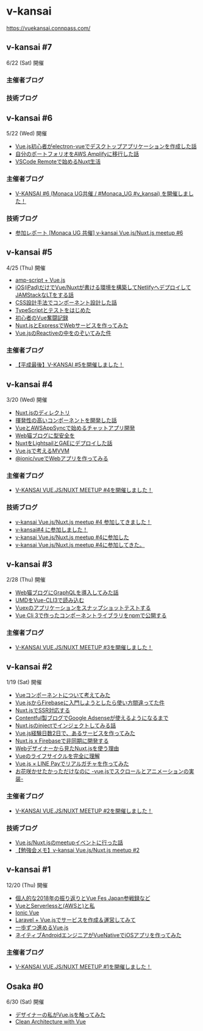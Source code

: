 # v-kansai

https://vuekansai.connpass.com/

## v-kansai #7

6/22 (Sat) 開催

### 主催者ブログ

### 技術ブログ

## v-kansai #6

5/22 (Wed) 開催

- [Vue.js初心者がelectron-vueでデスクトップアプリケーションを作成した話](https://www.slideshare.net/azuki-penguin/vuejselectronvue-147187848)
- [自分のポートフォリオをAWS Amplifyに移行した話](https://slides.com/chan_kakuz/amplify#/)
- [VSCode Remoteで始めるNuxt生活](https://docs.google.com/presentation/d/1pqn-6V_0qnb5yR993lrq1Fw6gRqB7CZevlrcVQEt9gQ/edit#slide=id.p)

### 主催者ブログ
- [V-KANSAI #6 (Monaca UG共催 / #Monaca_UG #v_kansai) を開催しました！](https://webneko.info/posts/enter-the-first-v-kansai-of-the-reiwa-period)

### 技術ブログ
- [参加レポート [Monaca UG 共催] v-kansai Vue.js/Nuxt.js meetup #6](https://syukai.hatenablog.com/?_ga=2.66485102.1370841689.1558514579-1587242326.1558514579)

## v-kansai #5

4/25 (Thu) 開催

- [amp-script + Vue.js](https://speakerdeck.com/masashi/number-v-kansai-5)
- [iOS(iPad)だけでVue/Nuxtが書ける環境を構築してNetlifyへデプロイしてJAMStackなLTをする話](https://179-vue.netlify.com/)
- [CSS設計手法でコンポーネント設計した話](https://speakerdeck.com/tech_many/cssshe-ji-shou-fa-dekonponentoshe-ji-sitahua)
- [TypeScriptとテストをはじめた](https://speakerdeck.com/syukai/typescripttotesutowohazimeta)
- [初心者のVue奮闘記録](https://speakerdeck.com/libra189/vuebeginner)
- [Nuxt.jsとExpressでWebサービスを作ってみた](https://speakerdeck.com/dala00/nuxt-dot-jstoexpressdewebsabisuwozuo-tutemita)
- [Vue.jsのReactiveの中をのぞいてみた件](https://speakerdeck.com/diggymo/vue-dot-jsfalsereactivefalsezhong-wofalsezoitemitajian-35149316-f2b0-4ee3-91f3-fff6d272f129)

### 主催者ブログ
- [【平成最後】V-KANSAI #5を開催しました！](https://webneko.info/posts/enter-the-final-v-kansai-of-the-heisei-period)

## v-kansai #4

3/20 (Wed) 開催

- [Nuxt.jsのディレクトリ](https://speakerdeck.com/sshono1210/nuxt-dot-js-falsedeirekutori)
- [揮発性の高いコンポーネントを開発した話](https://speakerdeck.com/uhck/hui-fa-xing-falsegao-ikonponentowozuo-ruhua)
- [VueとAWSAppSyncで始めるチャットアプリ開発](https://www.slideshare.net/RyosukeIzumi1/vueawsappsync-137300026)
- [Web猫ブログに型安全を](https://master.d2ezecqbj32kby.amplifyapp.com/)
- [NuxtをLightsailとGAEにデプロイした話](https://slides.com/yutakawakai/deck#/)
- [Vue.jsで考えるMVVM](https://speakerdeck.com/44x1carbon/vue-dot-jsdekao-erumvvm)
- [@ionic/vueでWebアプリを作ってみる](https://speakerdeck.com/mikakane/vue-de-web-apuriwozuo-tutemiru)

### 主催者ブログ
- [V-KANSAI VUE.JS/NUXT MEETUP #4を開催しました！](https://webneko.info/posts/enter-the-fourth-v-kansai-vue-js-nuxt-meetup-in-osaka)

### 技術ブログ
- [v-kansai Vue.js/Nuxt.js meetup #4 参加してきました！](https://ht79.info/2019/03/21/v-kansai-vue-js-nuxt-js-meetup-4/)
- [v-kansai#4 に参加しました！](https://morimori-kochan.hatenablog.com/entry/2019/03/21/204641)
- [v-kansai Vue.js/Nuxt.js meetup #4に参加した](http://54.95.72.58/2019/03/21/v-kansai-vue-js-nuxt-js-meetup-4%E3%81%AB%E5%8F%82%E5%8A%A0%E3%81%97%E3%81%9F/)
- [v-kansai Vue.js/Nuxt.js meetup #4に参加してきた。](http://luckydogworks.com/javascript/v-kansai-4/)

## v-kansai #3

2/28 (Thu) 開催

- [Web猫ブログにGraphQLを導入してみた話](https://master.d27qc70um52q3u.amplifyapp.com/)
- [UMDをVue-CLI3で読み込む](https://speakerdeck.com/tech_many/umdwovue-cli3dedu-miip-mu)
- [Vuexのアプリケーションをスナップショットテストする](https://speakerdeck.com/masashi/snapshot-testing-for-vuex-application)
- [Vue Cli 3で作ったコンポーネントライブラリをnpmで公開する](https://qiita.com/coppieee/items/dcf120d6b8eef68ecb34)

### 主催者ブログ
- [V-KANSAI VUE.JS/NUXT MEETUP #3を開催しました！](https://webneko.info/posts/enter-the-third-v-kansai-vue-js-nuxt-meetup-in-kyoto)

## v-kansai #2

1/19 (Sat) 開催

- [Vueコンポーネントについて考えてみた](https://speakerdeck.com/uhck/vuekonhonentonituitekao-etemita)
- [Vue.jsからFirebaseに入門しようとしたら使い方間違ってた件](https://www.slideshare.net/amanoese/vuejsfirebase-128489800)
- [Nuxt.jsでSSR対応する](https://speakerdeck.com/sshono1210/nuxt-dot-js-de-ssr-dui-ying-suru)
- [Contentful製ブログでGoogle Adsenseが使えるようになるまで](https://master.d1h9dtu7vg4vd.amplifyapp.com/)
- [Nuxt.jsのinjectでインジェクトしてみる話](https://speakerdeck.com/kenfdev/nuxt-dot-jsfalseinjectdeinziekutositemiruhua)
- [Vue.js経験日数2日で、あるサービスを作ってみた](https://speakerdeck.com/hirophilip/vue-dot-jsjing-yan-ri-shu-2ri-de-arusabisuwozuo-tutemita)
- [Nuxt.js x Firebaseで非同期に開発する](https://speakerdeck.com/mikakane/nuxt-dot-js-x-firebase-defei-tong-qi-nikai-fa-suru)
- [Webデザイナーから見たNuxt.jsを使う理由](https://docs.google.com/presentation/d/e/2PACX-1vRpEgiVZe9ecoKBaCWBMjvWeAtb2hg2FidRcAS-z4V23sjI_AtWuxGPHuMWHOSZNxWwONe6ABW4KYLY/pub)
- [Vueのライフサイクルを完全に理解](https://speakerdeck.com/takumiz19/vuefalseraihusaikuruwowan-quan-nili-jie)
- [Vue.js × LINE Payでリアルガチャを作ってみた](https://speakerdeck.com/torisankanasan/vue-dot-js-x-line-payderiarugatiyawozuo-tutemita-8e3644c6-7c16-404e-879d-59643a6bfb1d)
- [お花咲かせたかっただけなのに -vue.jsでスクロールとアニメーションの実装-](https://speakerdeck.com/cotolier_risa/ohua-xiao-kasetakatutadakenafalseni-vue-dot-jsdesukurorutoanimesiyonfalseshi-zhuang)

### 主催者ブログ
- [V-KANSAI VUE.JS/NUXT MEETUP #2を開催しました！](https://webneko.info/posts/enter-the-second-vue-js-nuxt-meetup-in-osaka)

### 技術ブログ
- [Vue.js/Nuxt.jsのmeetupイベントに行った話](https://qiita.com/P3117/items/50246a7d2ae6d04da608)
- [【勉強会メモ】v-kansai Vue.js/Nuxt.js meetup #2](https://radiocat.hatenablog.com/entry/2019/01/19/000000)

## v-kansai #1

12/20 (Thu) 開催

- [個人的な2018年の振り返りとVue Fes Japan参戦録など](https://jiyuujin.github.io/vue-fes-japan-2018-feedback/)
- [VueとServerlessと(AWSと)と私](https://master.d1hlhsyp6sohfy.amplifyapp.com/)
- [Ionic Vue](https://docs.google.com/presentation/d/1OkALk4Tra6rsX12MGQK1ffJpyicsSMzxT_gQPaqffNs/edit)
- [Laravel + Vue.jsでサービスを作成＆運営してみて](https://speakerdeck.com/dala00/laravel-plus-vue-dot-jsdesabisuwozuo-cheng-yun-ying-sitemite)
- [一歩ずつ進めるVue.js](https://speakerdeck.com/syukai/bu-zutujin-meruvue-dot-js)
- [ネイティブAndroidエンジニアがVueNativeでiOSアプリを作ってみた](https://www.slideshare.net/furusin/androidvuenativeios)

### 主催者ブログ
- [V-KANSAI VUE.JS/NUXT MEETUP #1を開催しました！](https://webneko.info/posts/enter-the-first-vue-js-nuxt-meetup-in-kyoto)

## Osaka #0

6/30 (Sat) 開催

- [デザイナーの私がVue.jsを触ってみた](https://speakerdeck.com/cotolier_risa/dezainafalsesi-gavue-dot-jswohong-tutemita)
- [Clean Architecture with Vue](https://speakerdeck.com/andoshin11/clean-architecture-with-vue)
